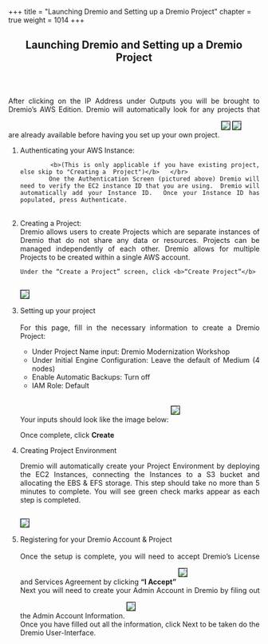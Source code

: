 +++
title = "Launching Dremio and Setting up a Dremio Project"
chapter = true
weight = 1014
+++

<div style="text-align: justify">
    <center><h2>Launching Dremio and Setting up a Dremio Project</h2></center>

   <br/><br/>
       
     
  After clicking on the IP Address under Outputs you will be brought to Dremio’s AWS Edition.  Dremio will automatically look for any projects that are already available before having you set up your own project. 
       <img src="../../images/dremio11.png" style="margin:15px 0px; border:1px solid black"/>
       <img src="../../images/dremio12.png" style="margin:15px 0px; border:1px solid black"/>
             <ol>
           <li> Authenticating your AWS Instance: </li>
  
           <b>(This is only applicable if you have existing project, else skip to "Creating a  Project")</b>   </br>
           One the Authentication Screen (pictured above) Dremio will need to verify the EC2 instance ID that you are using.  Dremio will automatically add your Instance ID.  Once your Instance ID has populated, press Authenticate.

   <br/>
  <li> Creating a Project:</li>
   Dremio allows users to create Projects which are separate instances of Dremio that do not share any data or resources.  Projects can be managed independently of each other.  Dremio allows for multiple Projects to be created within a single AWS account.  
           
    Under the “Create a Project” screen, click <b>“Create Project”</b>
     
   <img src="../../images/dremio13.png" style="margin:15px 0px; border:1px solid black"/>
   
   <li>Setting up your project</li>
           </br>
           For this page, fill in the necessary information to create a Dremio Project:
<br/>
<ul>
<li>Under Project Name input: Dremio Modernization Workshop</li>
<li>Under Initial Engine Configuration: Leave the default of Medium (4 nodes)</li>
<li>Enable Automatic Backups: Turn off </li>
<li>IAM Role: Default</li>
</ul>
 <br/>
Your inputs should look like the image below:
<img src="../../images/dremio14.png" style="margin:15px 0px; border:1px solid black"/>

Once complete, click <b>Create</b>


<li> Creating Project Environment </li>

Dremio will automatically create your Project Environment by deploying the EC2 Instances, connecting the Instances to a S3 bucket and allocating the EBS & EFS storage.  This step should take no more than 5 minutes to complete.  You will see green check marks appear as each step is completed.


<img src="../../images/dremio15.png" style="margin:15px 0px; border:1px solid black"/>

      
      
<li>Registering for your Dremio Account & Project</li>
<br/>
Once the setup is complete, you will need to accept Dremio’s License and Services Agreement by clicking <b>“I Accept”</b>
<img src="../../images/dremio16.png" style="margin:15px 0px; border:1px solid black"/>
<br/>
Next you will need to create your Admin Account in Dremio by filing out the Admin Account Information. 
       <img src="../../images/dremio17.png" style="margin:15px 0px; border:1px solid black"/>
       <br/>
       Once you have filled out all the information, click Next to be taken do the Dremio User-Interface. 
       </ol>

   




</div>
